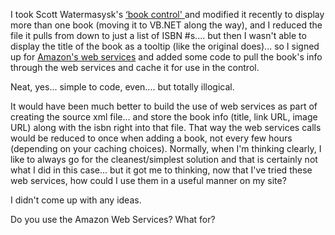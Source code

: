 I took Scott Watermasysk's [&#8216;book control' ](http://scottwater.com/blog/articles/BookControl.aspx)and modified it recently to display more than one book (moving it to VB.NET along the way), and I reduced the file it pulls from down to just a list of ISBN #s.... but then I wasn't able to display the title of the book as a tooltip (like the original does)... so I signed up for [Amazon's web services](http://www.amazon.com/gp/aws/landing.html/ref=gw1_mm_4/104-8667232-8399159) and added some code to pull the book's info through the web services and cache it for use in the control.

Neat, yes... simple to code, even.... but totally illogical.

It would have been much better to build the use of web services as part of creating the source xml file... and store the book info (title, link URL, image URL) along with the isbn right into that file. That way the web services calls would be reduced to once when adding a book, not every few hours (depending on your caching choices). Normally, when I'm thinking clearly, I like to always go for the cleanest/simplest solution and that is certainly not what I did in this case... but it got me to thinking, now that I've tried these web services, how could I use them in a useful manner on my site?

I didn't come up with any ideas.

Do you use the Amazon Web Services? What for?